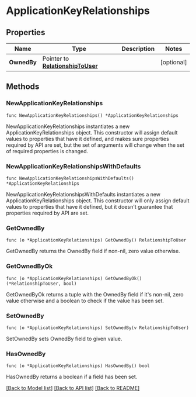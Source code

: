 # ApplicationKeyRelationships

## Properties

| Name        | Type                                                       | Description | Notes      |
| ----------- | ---------------------------------------------------------- | ----------- | ---------- |
| **OwnedBy** | Pointer to [**RelationshipToUser**](RelationshipToUser.md) |             | [optional] |

## Methods

### NewApplicationKeyRelationships

`func NewApplicationKeyRelationships() *ApplicationKeyRelationships`

NewApplicationKeyRelationships instantiates a new ApplicationKeyRelationships object.
This constructor will assign default values to properties that have it defined,
and makes sure properties required by API are set, but the set of arguments
will change when the set of required properties is changed.

### NewApplicationKeyRelationshipsWithDefaults

`func NewApplicationKeyRelationshipsWithDefaults() *ApplicationKeyRelationships`

NewApplicationKeyRelationshipsWithDefaults instantiates a new ApplicationKeyRelationships object.
This constructor will only assign default values to properties that have it defined,
but it doesn't guarantee that properties required by API are set.

### GetOwnedBy

`func (o *ApplicationKeyRelationships) GetOwnedBy() RelationshipToUser`

GetOwnedBy returns the OwnedBy field if non-nil, zero value otherwise.

### GetOwnedByOk

`func (o *ApplicationKeyRelationships) GetOwnedByOk() (*RelationshipToUser, bool)`

GetOwnedByOk returns a tuple with the OwnedBy field if it's non-nil, zero value otherwise
and a boolean to check if the value has been set.

### SetOwnedBy

`func (o *ApplicationKeyRelationships) SetOwnedBy(v RelationshipToUser)`

SetOwnedBy sets OwnedBy field to given value.

### HasOwnedBy

`func (o *ApplicationKeyRelationships) HasOwnedBy() bool`

HasOwnedBy returns a boolean if a field has been set.

[[Back to Model list]](../README.md#documentation-for-models) [[Back to API list]](../README.md#documentation-for-api-endpoints) [[Back to README]](../README.md)
